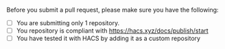 Before you submit a pull request, please make sure you have the following:

- [ ] You are submitting only 1 repository.
- [ ] You repository is compliant with https://hacs.xyz/docs/publish/start
- [ ] You have tested it with HACS by adding it as a custom repository
